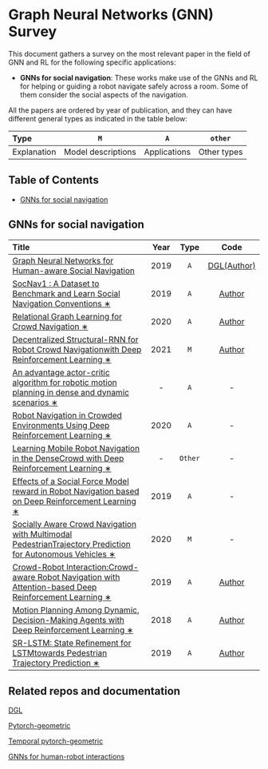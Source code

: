 # Graph Neural Networks (GNN) Survey 

This document gathers a survey on the most relevant paper in the field of GNN and RL for the following specific applications:

- **GNNs for social navigation**: These works make use of the GNNs and RL for helping or guiding a robot navigate safely across a room. Some of them consider the social aspects of the navigation.

All the papers are ordered by year of publication, and they can have different general types as indicated in the table below:

| Type        | `M`            | `A`            | `other`     |
|:----------- |:--------------:|:--------------:|:-----------:|
| Explanation | Model descriptions | Applications | Other types |

## Table of Contents

- [GNNs for social navigation](#GNNs-for-social-navigation)


## GNNs for social navigation

| Title        | Year           | Type           | Code     |
|:----------- |:--------------:|:--------------:|:-----------:|
| [Graph Neural Networks for Human-aware Social Navigation](https://arxiv.org/abs/1909.09003) | 2019 | `A` | [DGL(Author)](https://github.com/robocomp/sngnn)   |
| [SocNav1 : A Dataset to Benchmark and Learn Social Navigation Conventions ∗](https://arxiv.org/abs/1909.02993) | 2019 | `A` | [Author](https://github.com/gnns4hri/SocNav1) |
| [Relational Graph Learning for Crowd Navigation ∗](https://arxiv.org/pdf/1909.13165.pdf) | 2020 | `A` | [Author](https://github.com/ChanganVR/RelationalGraphLearning) |
| [Decentralized Structural-RNN for Robot Crowd Navigationwith Deep Reinforcement Learning ∗](https://arxiv.org/pdf/2011.04820.pdf) | 2021 | `M` | [Author](https://github.com/Shuijing725/CrowdNav_DSRNN) |
| [An advantage actor-critic algorithm for robotic motion planning in dense and dynamic scenarios ∗](https://arxiv.org/pdf/2102.03138.pdf) | - | `A` | - |
| [Robot  Navigation  in  Crowded  Environments  Using  Deep  Reinforcement Learning ∗](https://ras.papercept.net/proceedings/IROS20/0386.pdf) | 2020 | `A` | - |
| [Learning Mobile Robot Navigation in the DenseCrowd with Deep Reinforcement Learning ∗](https://openreview.net/pdf?id=ifJdhHsZQqw) | - | `Other` | - |
| [Effects of a Social Force Model reward in Robot Navigation based on Deep Reinforcement Learning ∗](https://arxiv.org/pdf/1912.03747.pdf) | 2019 | `A` | - |
| [Socially Aware Crowd Navigation with Multimodal PedestrianTrajectory Prediction for Autonomous Vehicles ∗](https://arxiv.org/pdf/2011.11191.pdf) | 2020 | `M` | - |
| [Crowd-Robot Interaction:Crowd-aware Robot Navigation with Attention-based Deep Reinforcement Learning ∗](https://arxiv.org/pdf/1809.08835.pdf) | 2019 | `A` | [Author](https://github.com/vita-epfl/CrowdNav) |
| [Motion Planning Among Dynamic, Decision-Making Agents with Deep Reinforcement Learning ∗](https://arxiv.org/pdf/1805.01956.pdf) | 2018 | `A` | [Author](https://github.com/mit-acl/cadrl_ros) |
| [SR-LSTM: State Refinement for LSTMtowards Pedestrian Trajectory Prediction ∗](https://arxiv.org/pdf/1903.02793.pdf) | 2019 | `A` | [Author](https://github.com/zhangpur/SR-LSTM) |



## Related repos and documentation

[DGL](https://www.dgl.ai)

[Pytorch-geometric](https://pytorch-geometric.readthedocs.io/en/latest/#)

[Temporal pytorch-geometric](https://pytorch-geometric-temporal.readthedocs.io/en/latest/#)

[GNNs for human-robot interactions](http://gnns4hri.org/index.html)

